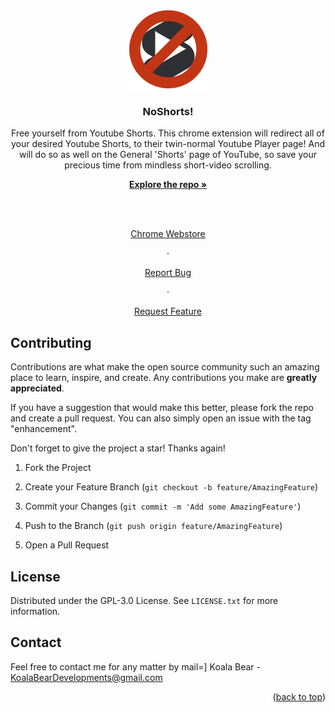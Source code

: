<a  name="readme-top"></a>  
<br  />

<div  align="center">
<a  href="https://github.com/KoalaBear/NoShorts">
<img  src="icon128.png"  alt="Logo"  width="128"  height="128">
</a>




<h3  align="center">NoShorts!</h3>
<p  align="center">
Free yourself from Youtube Shorts.
This chrome extension will redirect all of your desired Youtube Shorts, to their twin-normal Youtube Player page!
And will do so as well on the General 'Shorts' page of YouTube, so save your precious time from mindless short-video scrolling.

<br  />

<a  href="https://github.com/KoalaBear/NoShorts"><strong>Explore the repo »</strong></a>

<br  />

<br  />

<a  href="https://github.com/KoalaBear/NoShorts">Chrome Webstore</a>

·

<a  href="https://github.com/KoalaBear/NoShorts/issues">Report Bug</a>

·

<a  href="https://github.com/KoalaBear/NoShorts/issues">Request Feature</a>
</p>
</div>

  
  
  
  
  

<!-- CONTRIBUTING -->
## Contributing
Contributions are what make the open source community such an amazing place to learn, inspire, and create. Any contributions you make are **greatly appreciated**.

If you have a suggestion that would make this better, please fork the repo and create a pull request. You can also simply open an issue with the tag "enhancement".

Don't forget to give the project a star! Thanks again!


1. Fork the Project

2. Create your Feature Branch (`git checkout -b feature/AmazingFeature`)

3. Commit your Changes (`git commit -m 'Add some AmazingFeature'`)

4. Push to the Branch (`git push origin feature/AmazingFeature`)

5. Open a Pull Request

 

<!-- LICENSE -->
## License
Distributed under the GPL-3.0 License. See `LICENSE.txt` for more information.



<!-- CONTACT -->
## Contact
Feel free to contact me for any matter by mail=]
Koala Bear - KoalaBearDevelopments@gmail.com
<p  align="right">(<a  href="#readme-top">back to top</a>)</p>

  
  

